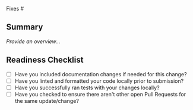 <!-- Please ensure your PR title is brief and descriptive for a good changelog entry -->
<!-- Link to issue if there is one -->

Fixes #

<!-- Describe what the changes are -->
<!-- Please try to limit your pull request to one type, submit multiple pull requests if needed. -->

## Summary

_Provide an overview..._

## Readiness Checklist

- [ ] Have you included documentation changes if needed for this change?
- [ ] Have you linted and formatted your code locally prior to submission?
- [ ] Have you successfully ran tests with your changes locally?
- [ ] Have you checked to ensure there aren't other open Pull Requests for the same update/change?

<!-- Thanks for submitting a pull request! Please provide enough information so that others can review your pull request: -->
<!-- For more information, see the `CONTRIBUTING` guide. -->
